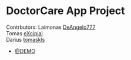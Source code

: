 <!-- @format -->

# DoctorCare App Project

Contrbutors:
Laimonas [DeAngelo777](https://github.com/DeAngelo777) <br>
Tomas [eXcipial](https://github.com/tomaskls)<br>
Darius [tomaskls](https://github.com/eXcipial)<br>

- [@DEMO](<https://www.figma.com/design/Uko3dHGKbE8RV3AOO63Y3R/DoctorCare-(Community)?node-id=0-1&node-type=canvas&t=Qr1PS0qaPTwrIHM2-0>)
